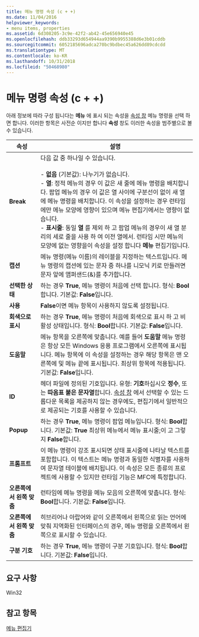 ```yaml
---
title: 메뉴 명령 속성 (c + +)
ms.date: 11/04/2016
helpviewer_keywords:
- menu items, properties
ms.assetid: 6d308205-3c9e-42f2-ab42-45e656940e45
ms.openlocfilehash: ddb33293d654944aa9390b9955388d6e3b01cddb
ms.sourcegitcommit: 6052185696adca270bc9bdbec45a626dd89cdcdd
ms.translationtype: MT
ms.contentlocale: ko-KR
ms.lasthandoff: 10/31/2018
ms.locfileid: "50468980"
---
```

# <a name="menu-command-properties-c"></a>메뉴 명령 속성 (c + +)

아래 정보에 따라 구성 됩니다는 **메뉴** 에 표시 되는 속성을 [속성 창](/visualstudio/ide/reference/properties-window) 메뉴 명령을 선택 하면 합니다. 이러한 항목은 사전순 이지만 합니다 **속성** 창도 이러한 속성을 범주별으로 볼 수 있습니다.

|속성|설명|
|--------------|-----------------|
|**Break**|다음 값 중 하나일 수 있습니다.<br /><br />- **없음** (기본값): 나누기가 없습니다.<br />- **열**: 정적 메뉴의 경우 이 값은 새 줄에 메뉴 명령을 배치합니다. 팝업 메뉴의 경우 이 값은 열 사이에 구분선이 없이 새 열에 메뉴 명령을 배치합니다. 이 속성을 설정하는 경우 런타임에만 메뉴 모양에 영향이 있으며 메뉴 편집기에서는 영향이 없습니다.<br />- **표시줄**: 동일 **열** 를 제외 하 고 팝업 메뉴의 경우이 새 열 분리의 세로 줄을 사용 하 여 이전 열에서. 런타임 시만 메뉴의 모양에 없는 영향을이 속성을 설정 합니다 **메뉴** 편집기입니다.|
|**캡션**|메뉴 명령(메뉴 이름)의 레이블을 지정하는 텍스트입니다. 메뉴 명령의 캡션에 있는 문자 중 하나를 니모닉 키로 만들려면 문자 앞에 앰퍼샌드(&)를 추가합니다.|
|**선택한 상태**|하는 경우 **True**, 메뉴 명령이 처음에 선택 합니다. 형식: **Bool**합니다. 기본값: **False**입니다.|
|**사용**|**False**이면 메뉴 항목이 사용하지 않도록 설정됩니다.|
|**회색으로 표시**|하는 경우 **True**, 메뉴 명령이 처음에 회색으로 표시 하 고 비활성 상태입니다. 형식: **Bool**합니다. 기본값: **False**입니다.|
|**도움말**|메뉴 항목을 오른쪽에 맞춥니다. 예를 들어 **도움말** 메뉴 명령은 항상 모든 Windows 응용 프로그램에서 오른쪽에 표시됩니다. 메뉴 항목에 이 속성을 설정하는 경우 해당 항목은 맨 오른쪽에 및 메뉴 끝에 표시됩니다. 최상위 항목에 적용됩니다. 기본값: **False**입니다.|
|**ID**|헤더 파일에 정의된 기호입니다. 유형: **기호**하십시오 **정수**, 또는 **따옴표 붙은 문자열**합니다. [속성 창](/visualstudio/ide/reference/properties-window) 에서 선택할 수 있는 드롭다운 목록을 제공하지 않는 경우에도, 편집기에서 일반적으로 제공되는 기호를 사용할 수 있습니다.|
|**Popup**|하는 경우 **True**, 메뉴 명령이 팝업 메뉴입니다. 형식: **Bool**합니다. 기본값: **True** 최상위 메뉴에서 메뉴 표시줄;이 고 그렇지 **False**합니다.|
|**프롬프트**|이 메뉴 명령이 강조 표시되면 상태 표시줄에 나타날 텍스트를 포함합니다. 이 텍스트는 메뉴 명령과 동일한 식별자를 사용하여 문자열 테이블에 배치됩니다. 이 속성은 모든 종류의 프로젝트에 사용할 수 있지만 런타임 기능은 MFC에 특정합니다.|
|**오른쪽에서 왼쪽 맞춤**|런타임에 메뉴 명령을 메뉴 모음의 오른쪽에 맞춥니다. 형식: **Bool**합니다. 기본값: **False**입니다.|
|**오른쪽에서 왼쪽 맞춤**|히브리어나 아랍어와 같이 오른쪽에서 왼쪽으로 읽는 언어에 맞춰 지역화된 인터페이스의 경우, 메뉴 명령을 오른쪽에서 왼쪽으로 표시할 수 있습니다.|
|**구분 기호**|하는 경우 **True**, 메뉴 명령이 구분 기호입니다. 형식: **Bool**합니다. 기본값: **False**입니다.|

## <a name="requirements"></a>요구 사항

Win32

## <a name="see-also"></a>참고 항목

[메뉴 편집기](../windows/menu-editor.md)